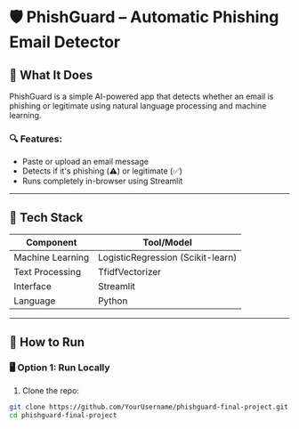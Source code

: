 # 🛡️ PhishGuard – Automatic Phishing Email Detector

## 📌 What It Does
PhishGuard is a simple AI-powered app that detects whether an email is phishing or legitimate using natural language processing and machine learning.

### 🔍 Features:
- Paste or upload an email message
- Detects if it's phishing (⚠️) or legitimate (✅)
- Runs completely in-browser using Streamlit

---

## 🤖 Tech Stack

| Component        | Tool/Model                       |
|------------------|----------------------------------|
| Machine Learning | LogisticRegression (Scikit-learn)  
| Text Processing  | TfidfVectorizer  
| Interface        | Streamlit  
| Language         | Python  

---

## 🚀 How to Run

### 🖥️ Option 1: Run Locally

1. Clone the repo:
```bash
git clone https://github.com/YourUsername/phishguard-final-project.git
cd phishguard-final-project
